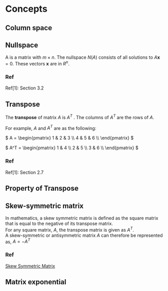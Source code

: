 # Concepts

## Column space

## Nullspace
A is a matrix with $`m \times n`$.
The nullspace $`N(A)`$ consists of all solutions to $`A\mathbf{x}=0`$. These vectors $`\mathbf{x}`$ are in $`R^n`$.

### Ref
Ref[1]: Section 3.2 

## Transpose
The **transpose** of matrix $`A`$ is $`A^T`$ . The columns of $`A^T`$ are the rows of $`A`$. <br>

For example, $`A`$ and $`A^T`$ are as the following:

$`
A = \begin{pmatrix}
      1 & 2 & 3 \\
      4 & 5 & 6 \\
    \end{pmatrix} 
`$

$`
A^T = \begin{pmatrix}
      1 & 4 \\
      2 & 5 \\
      3 & 6 \\
      \end{pmatrix} 
`$

### Ref
Ref[1]: Section 2.7 


## Property of Transpose

## Skew-symmetric matrix
In mathematics, a skew symmetric matrix is defined as the square matrix that is equal 
to the negative of its transpose matrix. <br>
For any square matrix, $`A`$, the transpose matrix is given as $`A^T`$. <br>
A skew-symmetric or antisymmetric matrix $`A`$ can therefore be represented 
as, $`A = -A^T`$

### Ref
[Skew Symmetric Matrix](https://www.cuemath.com/algebra/skew-symmetric-matrix/)


## Matrix exponential



